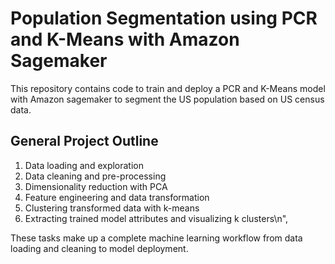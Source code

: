 # Population Segmentation using PCR and K-Means with Amazon Sagemaker

This repository contains code to train and deploy a PCR and K-Means model with Amazon sagemaker to segment the US population based on US census data.

## General Project Outline

1. Data loading and exploration
2. Data cleaning and pre-processing
3. Dimensionality reduction with PCA
4. Feature engineering and data transformation
5. Clustering transformed data with k-means
6. Extracting trained model attributes and visualizing k clusters\n",

These tasks make up a complete machine learning workflow from data loading and cleaning to model deployment.
